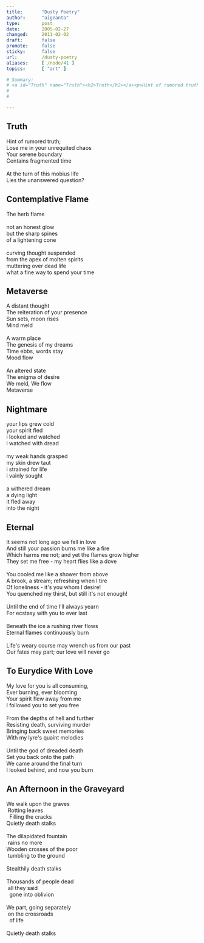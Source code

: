 ```yaml
---
title:       "Dusty Poetry"
author:      "aigeanta"
type:        post
date:        2005-02-27
changed:     2011-02-02
draft:       false
promote:     false
sticky:      false
url:         /dusty-poetry
aliases:     [ /node/41 ]
topics:      [ "art" ]

# Summary:
# <a id="Truth" name="Truth"><h2>Truth</h2></a><p>Hint of rumored truth;<br />Lose me in your unrequited chaos<br />Your serene boundary<br />Contains fragmented time<br /><br />At the turn of this mobius life<br />Lies the unanswered question?</p>
#
#

---
```

<a id="Truth" name="Truth"><h2>Truth</h2></a><p>Hint of rumored truth;<br />Lose me in your unrequited chaos<br />Your serene boundary<br />Contains fragmented time<br /><br />At the turn of this mobius life<br />Lies the unanswered question?</p>


<!--more-->

<a id="Flame" name="Flame"><h2>Contemplative Flame</h2></a><p>The herb flame<br /><br />not an honest glow<br />but the sharp spines<br />of a lightening cone<br /><br />curving thought suspended<br />from the apex of molten spirits<br />muttering over dead life<br />what a fine way to spend your time</p>

<a id="Metaverse" name="Metaverse"><h2>Metaverse</h2></a><p>A distant thought<br />The reiteration of your presence<br />Sun sets, moon rises<br />Mind meld<br /><br />A warm place<br />The genesis of my dreams<br />Time ebbs, words stay<br />Mood flow<br /><br />An altered state<br />The enigma of desire<br />We meld, We flow<br />Metaverse</p>

<a id="Nightmare" name="Nightmare"><h2>Nightmare</h2></a><p>your lips grew cold<br />your spirit fled<br />i looked and watched<br />i watched with dread<br /><br />my weak hands grasped<br />my skin drew taut<br />i strained for life<br />i vainly sought<br /><br />a withered dream<br />a dying light<br />it fled away<br />into the night</p>

<a id="Eternal" name="Eternal"><h2>Eternal</h2></a><p>It seems not long ago we fell in love<br />And still your passion burns me like a fire<br />Which harms me not; and yet the flames grow higher<br />They set me free - my heart flies like a dove<br /><br />You cooled me like a shower from above<br />A brook, a stream; refreshing when I tire<br />Of loneliness - it's you whom I desire!<br />You quenched my thirst, but still it's not enough!<br /><br />Until the end of time I'll always yearn<br />For ecstasy with you to ever last<br /><br />Beneath the ice a rushing river flows<br />Eternal flames continuously burn<br /><br />Life's weary course may wrench us from our past<br />Our fates may part; our love will never go</p>

<a id="Eurydice" name="Eurydice"><h2>To Eurydice With Love</h2></a><p>My love for you is all consuming,<br />Ever burning, ever blooming<br />Your spirit flew away from me<br />I followed you to set you free<br /><br />From the depths of hell and further<br />Resisting death, surviving murder<br />Bringing back sweet memories<br />With my lyre's quaint melodies<br /><br />Until the god of dreaded death<br />Set you back onto the path<br />We came around the final turn<br />I looked behind, and now you burn</p>

<a id="Graveyard" name="Graveyard"><h2>An Afternoon in the Graveyard</h2></a><p>We walk upon the graves<br />&nbsp;Rotting leaves<br />&nbsp;&nbsp;Filling the cracks<br />Quietly death stalks<br /><br />The dilapidated fountain<br />&nbsp;rains no more<br />Wooden crosses of the poor<br />&nbsp;tumbling to the ground<br /><br />Stealthily death stalks<br /><br />Thousands of people dead<br />&nbsp;all they said<br />&nbsp;&nbsp;gone into oblivion<br /><br />We part, going separately<br />&nbsp;on the crossroads<br />&nbsp;&nbsp;of life<br /><br />Quietly death stalks</p>
